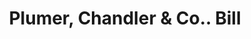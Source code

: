 ---
doi: 10.7916/D8W96N8X
date_other: '1870'
date_other_textual: 1870-1879
form: printed ephemera
genre:
- Invoices
name:
- Plumer, Chandler & Co.
object_in_context_url: https://biggert.cul.columbia.edu/items/view/ave_biggert_00782
subject_hierarchical_geographic:
- Manchester, New Hampshire, United States
subject_name:
- Plumer, Chandler & Co.
title: Plumer, Chandler & Co.. Bill
sort_title: Plumer, Chandler & Co.. Bill
call_number: ave_biggert_00782
coordinates:
- 42.990833333333335,-71.46361111111112
pid: ave_biggert_00782
identifiers: ave_biggert_00782
thumbnail: false
permalink: /biggert/ave_biggert_00782/
layout: iiif-image-page
---